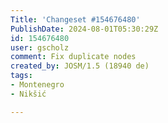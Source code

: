 ```yaml
---
Title: 'Changeset #154676480'
PublishDate: 2024-08-01T05:30:29Z
id: 154676480
user: gscholz
comment: Fix duplicate nodes
created_by: JOSM/1.5 (18940 de)
tags:
- Montenegro
- Nikšić

---
```

